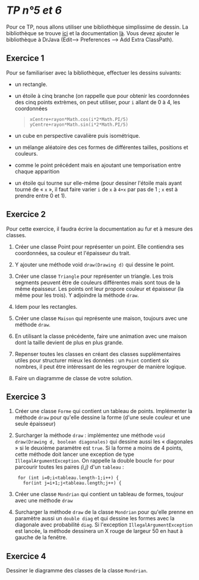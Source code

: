 *TP n°5 et 6*
=======

Pour ce TP, nous allons utiliser une bibliothèque simplissime de dessin. La bibliothèque se trouve [ici](/l2epotp/ext/drawing/drawing.jar) et la documentation [là](/l2epotp/ext/drawing/doc).
Vous devez ajouter le bibliothèque à DrJava (Edit--> Preferences --> Add Extra ClassPath).

Exercice 1
----------

Pour se familiariser avec la bibliothèque, effectuer les dessins suivants:

- un rectangle.

- un étoile à cinq branche (on rappelle que pour obtenir les coordonnées des cinq points extrèmes, on peut utiliser, pour `i` allant de 0 à 4, les coordonnées

  > `xCentre+rayon*Math.cos(i*2*Math.PI/5)`
  > `yCentre+rayon*Math.sin(i*2*Math.PI/5)`

- un cube en perspective cavalière puis isométrique.

- un mélange aléatoire des ces formes de différentes tailles, positions et couleurs.

- comme le point précédent mais en ajoutant une temporisation entre chaque apparition

- un étoile qui tourne sur elle-même (pour dessiner l'étoile mais ayant tourné de « `x` », il faut faire varier `i` de `x` à `4+x` par pas de 1 ; `x` est à prendre entre 0 et 1).

Exercice 2
----------

Pour cette exercice, il faudra écrire la documentation au fur et à mesure des classes.

1. Créer une classe Point pour représenter un point. Elle contiendra ses coordonnées, sa couleur et l'épaisseur du trait.

2. Y ajouter une méthode void `draw(Drawing d)` qui dessine le point.

3. Créer une classe `Triangle` pour représenter un triangle. Les trois segments peuvent être de couleurs différentes mais sont tous de la même épaisseur. Les points ont leur propore couleur et épaisseur (la même pour les trois). Y adjoindre la méthode `draw`.

4. Idem pour les rectangles.

5. Créer une classe `Maison`  qui représente une maison, toujours avec une méthode `draw`.

6. En utilisant la classe précédente, faire une animation avec une maison dont la taille devient de plus en plus grande.

7. Repenser toutes les classes en créant des classes supplémentaires utiles pour structurer mieux les données : un `Point` contient six nombres, il peut être intéressant de les regrouper de manière logique.

8. Faire un diagramme de classe de votre solution.
  
Exercice 3
----------

1. Créer une classe `Forme` qui contient un tableau de points. Implémenter la méthode `draw` pour qu'elle dessine la forme (d'une seule couleur et une seule épaisseur)

2. Surcharger la méthode `draw` : implémentez une méthode `void draw(Drawing d, boolean diagonales)` qui dessine aussi les « diagonales » si le deuxième paramètre est `true`. Si la forme a moins de 4 points, cette méthode doit lancer une exception de type `IllegalArgumentException`. On rappelle la double boucle `for` pour parcourir toutes les paires *(i,j)* d'un `tableau` :

        for (int i=0;i<tableau.length-1;i++) {
          for(int j=i+1;j<tableau.length;j++) {

3. Créer une classe `Mondrian` qui contient un tableau de formes, toujour avec une méthode `draw`

4. Surcharger la méthode `draw` de la classe `Mondrian` pour qu'elle prenne en paramètre aussi un `double diag` et qui dessine les formes avec la diagonale avec probabilité `diag`. Si l'exception `IllegalArgumentException` est lancée, la méthode dessinera un X rouge de largeur 50 en haut à gauche de la fenêtre.

Exercice 4
----------

Dessiner le diagramme des classes de la classe `Mondrian`.

